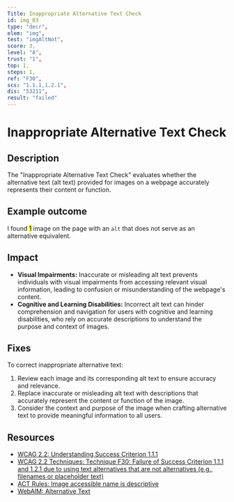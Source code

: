```yaml
---
Title: Inappropriate Alternative Text Check
id: img_03
type: "decr",
elem: "img",
test: "imgAltNot",
score: 3,
level: "A",
trust: "1",
top: 1,
steps: 1,
ref: "F30",
scs: "1.1.1,1.2.1",
dis: "53211",
result: "failed"
---
```


# Inappropriate Alternative Text Check

## Description

The "Inappropriate Alternative Text Check" evaluates whether the alternative text (alt text) provided for images on a webpage accurately represents their content or function.

## Example outcome

I found <mark>1</mark> image on the page with an <code>alt</code> that does not serve as an alternative equivalent.

## Impact

- **Visual Impairments:** Inaccurate or misleading alt text prevents individuals with visual impairments from accessing relevant visual information, leading to confusion or misunderstanding of the webpage's content.
- **Cognitive and Learning Disabilities:** Incorrect alt text can hinder comprehension and navigation for users with cognitive and learning disabilities, who rely on accurate descriptions to understand the purpose and context of images.

## Fixes

To correct inappropriate alternative text:

1. Review each image and its corresponding alt text to ensure accuracy and relevance.
2. Replace inaccurate or misleading alt text with descriptions that accurately represent the content or function of the image.
3. Consider the context and purpose of the image when crafting alternative text to provide meaningful information to all users.

## Resources

- [WCAG 2.2: Understanding Success Criterion 1.1.1](https://www.w3.org/WAI/WCAG22/Understanding/non-text-content.html)
- [WCAG 2.2 Techniques: Technique F30: Failure of Success Criterion 1.1.1 and 1.2.1 due to using text alternatives that are not alternatives (e.g., filenames or placeholder text)](https://www.w3.org/WAI/WCAG22/Techniques/failures/F30)
- [ACT Rules: Image accessible name is descriptive](https://www.w3.org/WAI/standards-guidelines/act/rules/qt1vmo/)
- [WebAIM: Alternative Text](https://webaim.org/techniques/alttext/)
